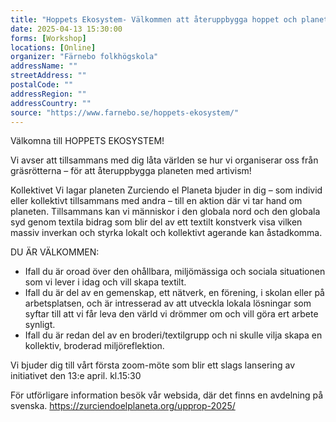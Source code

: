 ```yaml
---
title: "Hoppets Ekosystem- Välkommen att återuppbygga hoppet och planeten"
date: 2025-04-13 15:30:00
forms: [Workshop]
locations: [Online]
organizer: "Färnebo folkhögskola"
addressName: ""
streetAddress: ""
postalCode: ""
addressRegion: ""
addressCountry: ""
source: "https://www.farnebo.se/hoppets-ekosystem/"
---
```

Välkomna till HOPPETS EKOSYSTEM!

Vi avser att tillsammans med dig låta världen se hur vi organiserar oss från gräsrötterna – för att återuppbygga planeten med artivism!

Kollektivet Vi lagar planeten Zurciendo el Planeta bjuder in dig – som individ eller kollektivt tillsammans med andra – till en aktion där vi tar hand om planeten. Tillsammans kan vi människor i den globala nord och den globala syd genom textila bidrag som blir del av ett textilt konstverk visa vilken massiv inverkan och styrka lokalt och kollektivt agerande kan åstadkomma.

DU ÄR VÄLKOMMEN:

- Ifall du är oroad över den ohållbara, miljömässiga och sociala situationen som vi lever i idag och vill skapa textilt.
- Ifall du är del av en gemenskap, ett nätverk, en förening, i skolan eller på arbetsplatsen, och är intresserad av att utveckla lokala lösningar som syftar till att vi får leva den värld vi drömmer om och vill göra ert arbete synligt.
- Ifall du är redan del av en broderi/textilgrupp och ni skulle vilja skapa en kollektiv, broderad miljöreflektion.

Vi bjuder dig till vårt första zoom-möte som blir ett slags lansering av initiativet den 13:e april. kl.15:30

För utförligare information besök vår websida, där det finns en avdelning på svenska. https://zurciendoelplaneta.org/upprop-2025/
